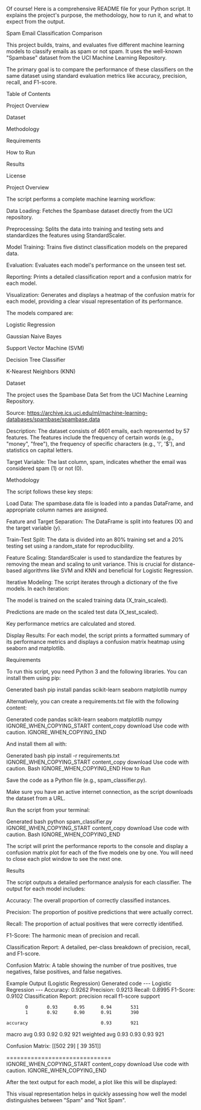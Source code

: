 Of course! Here is a comprehensive README file for your Python script. It explains the project's purpose, the methodology, how to run it, and what to expect from the output.

Spam Email Classification Comparison

This project builds, trains, and evaluates five different machine learning models to classify emails as spam or not spam. It uses the well-known "Spambase" dataset from the UCI Machine Learning Repository.

The primary goal is to compare the performance of these classifiers on the same dataset using standard evaluation metrics like accuracy, precision, recall, and F1-score.

Table of Contents

Project Overview

Dataset

Methodology

Requirements

How to Run

Results

License

Project Overview

The script performs a complete machine learning workflow:

Data Loading: Fetches the Spambase dataset directly from the UCI repository.

Preprocessing: Splits the data into training and testing sets and standardizes the features using StandardScaler.

Model Training: Trains five distinct classification models on the prepared data.

Evaluation: Evaluates each model's performance on the unseen test set.

Reporting: Prints a detailed classification report and a confusion matrix for each model.

Visualization: Generates and displays a heatmap of the confusion matrix for each model, providing a clear visual representation of its performance.

The models compared are:

Logistic Regression

Gaussian Naive Bayes

Support Vector Machine (SVM)

Decision Tree Classifier

K-Nearest Neighbors (KNN)

Dataset

The project uses the Spambase Data Set from the UCI Machine Learning Repository.

Source: https://archive.ics.uci.edu/ml/machine-learning-databases/spambase/spambase.data

Description: The dataset consists of 4601 emails, each represented by 57 features. The features include the frequency of certain words (e.g., "money", "free"), the frequency of specific characters (e.g., '!', '$'), and statistics on capital letters.

Target Variable: The last column, spam, indicates whether the email was considered spam (1) or not (0).

Methodology

The script follows these key steps:

Load Data: The spambase.data file is loaded into a pandas DataFrame, and appropriate column names are assigned.

Feature and Target Separation: The DataFrame is split into features (X) and the target variable (y).

Train-Test Split: The data is divided into an 80% training set and a 20% testing set using a random_state for reproducibility.

Feature Scaling: StandardScaler is used to standardize the features by removing the mean and scaling to unit variance. This is crucial for distance-based algorithms like SVM and KNN and beneficial for Logistic Regression.

Iterative Modeling: The script iterates through a dictionary of the five models. In each iteration:

The model is trained on the scaled training data (X_train_scaled).

Predictions are made on the scaled test data (X_test_scaled).

Key performance metrics are calculated and stored.

Display Results: For each model, the script prints a formatted summary of its performance metrics and displays a confusion matrix heatmap using seaborn and matplotlib.

Requirements

To run this script, you need Python 3 and the following libraries. You can install them using pip:

Generated bash
pip install pandas scikit-learn seaborn matplotlib numpy


Alternatively, you can create a requirements.txt file with the following content:

Generated code
pandas
scikit-learn
seaborn
matplotlib
numpy
IGNORE_WHEN_COPYING_START
content_copy
download
Use code with caution.
IGNORE_WHEN_COPYING_END

And install them all with:

Generated bash
pip install -r requirements.txt
IGNORE_WHEN_COPYING_START
content_copy
download
Use code with caution.
Bash
IGNORE_WHEN_COPYING_END
How to Run

Save the code as a Python file (e.g., spam_classifier.py).

Make sure you have an active internet connection, as the script downloads the dataset from a URL.

Run the script from your terminal:

Generated bash
python spam_classifier.py
IGNORE_WHEN_COPYING_START
content_copy
download
Use code with caution.
Bash
IGNORE_WHEN_COPYING_END

The script will print the performance reports to the console and display a confusion matrix plot for each of the five models one by one. You will need to close each plot window to see the next one.

Results

The script outputs a detailed performance analysis for each classifier. The output for each model includes:

Accuracy: The overall proportion of correctly classified instances.

Precision: The proportion of positive predictions that were actually correct.

Recall: The proportion of actual positives that were correctly identified.

F1-Score: The harmonic mean of precision and recall.

Classification Report: A detailed, per-class breakdown of precision, recall, and F1-score.

Confusion Matrix: A table showing the number of true positives, true negatives, false positives, and false negatives.

Example Output (Logistic Regression)
Generated code
--- Logistic Regression ---
Accuracy: 0.9262
Precision: 0.9213
Recall: 0.8995
F1-Score: 0.9102
Classification Report:
              precision    recall  f1-score   support

           0       0.93      0.95      0.94       531
           1       0.92      0.90      0.91       390

    accuracy                           0.93       921
   macro avg       0.93      0.92      0.92       921
weighted avg       0.93      0.93      0.93       921

Confusion Matrix:
[[502  29]
 [ 39 351]]

==============================
IGNORE_WHEN_COPYING_START
content_copy
download
Use code with caution.
IGNORE_WHEN_COPYING_END

After the text output for each model, a plot like this will be displayed:

This visual representation helps in quickly assessing how well the model distinguishes between "Spam" and "Not Spam".
